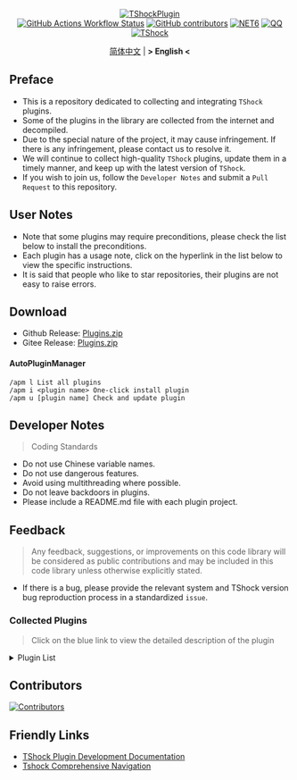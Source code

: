 <div align = "center">
  
[![TShockPlugin](https://socialify.git.ci/UnrealMultiple/TShockPlugin/image?description=1&descriptionEditable=A%20TShock%20Chinese%20Plugin%20Collection%20Repository&forks=1&issues=1&language=1&logo=https%3A%2F%2Fgithub.com%2FUnrealMultiple%2FTShockPlugin%2Fblob%2Fmaster%2Ficon.png%3Fraw%3Dtrue&name=1&pattern=Circuit%20Board&pulls=1&stargazers=1&theme=Auto)](https://github.com/UnrealMultiple/TShockPlugin)  
[![GitHub Actions Workflow Status](https://img.shields.io/github/actions/workflow/status/UnrealMultiple/TShockPlugin/.github%2Fworkflows%2Fbuild.yml)](https://github.com/UnrealMultiple/TShockPlugin/actions)
[![GitHub contributors](https://img.shields.io/github/contributors/UnrealMultiple/TShockPlugin?style=flat)](https://github.com/UnrealMultiple/TShockPlugin/graphs/contributors)
[![NET6](https://img.shields.io/badge/Core-%20.NET_6-blue)](https://dotnet.microsoft.com/zh-cn/)
[![QQ](https://img.shields.io/badge/QQ-EB1923?logo=tencent-qq&logoColor=white)](https://qm.qq.com/cgi-bin/qm/qr?k=54tOesIU5g13yVBNFIuMBQ6AzjgE6f0m&jump_from=webapi&authKey=6jzafzJEqQGzq7b2mAHBw+Ws5uOdl83iIu7CvFmrfm/Xxbo2kNHKSNXJvDGYxhSW)
[![TShock](https://img.shields.io/badge/TShock5.2.0-2B579A.svg?&logo=TShock&logoColor=white)](https://github.com/Pryaxis/TShock)

[简体中文](README.md) | **&gt; English &lt;**

</div>

## Preface
- This is a repository dedicated to collecting and integrating `TShock` plugins.
- Some of the plugins in the library are collected from the internet and decompiled.
- Due to the special nature of the project, it may cause infringement. If there is any infringement, please contact us to resolve it.
- We will continue to collect high-quality `TShock` plugins, update them in a timely manner, and keep up with the latest version of `TShock`.
- If you wish to join us, follow the `Developer Notes` and submit a `Pull Request` to this repository.


## User Notes

- Note that some plugins may require preconditions, please check the list below to install the preconditions.
- Each plugin has a usage note, click on the hyperlink in the list below to view the specific instructions.
- It is said that people who like to star repositories, their plugins are not easy to raise errors.

## Download

- Github Release: [Plugins.zip](https://github.com/UnrealMultiple/TShockPlugin/releases/download/V1.0.0.0/Plugins.zip)
- Gitee Release: [Plugins.zip](https://gitee.com/kksjsj/TShockPlugin/releases/download/V1.0.0.0/Plugins.zip)
#### AutoPluginManager
    /apm l List all plugins
    /apm i <plugin name> One-click install plugin
    /apm u [plugin name] Check and update plugin
## Developer Notes

> Coding Standards

- Do not use Chinese variable names.
- Do not use dangerous features.
- Avoid using multithreading where possible.
- Do not leave backdoors in plugins.
- Please include a README.md file with each plugin project.

## Feedback

> Any feedback, suggestions, or improvements on this code library will be considered as public contributions and may be included in this code library unless otherwise explicitly stated.

- If there is a bug, please provide the relevant system and TShock version bug reproduction process in a standardized `issue`.

### Collected Plugins

> Click on the blue link to view the detailed description of the plugin

<Details>
<Summary>Plugin List</Summary>

|                             Plugin Name                              | English Available | Plugin Description                                                                 |                                                                     Precondition                                                                      |
|:--------------------------------------------------------------------:|:-----------------:|------------------------------------------------------------------------------------|:-----------------------------------------------------------------------------------------------------------------------------------------------------:|
|       [AutoPluginManager](src/AutoPluginManager/README_EN.md)        |        Yes        | One-Click Automatic Plugin Update                                                  |                                                                          No                                                                           |
|         [Chireiden.TShock.Omni](https://github.com/sgkoishi/yaaiomni/blob/master/README.md)         |        Yes        | Yet another misc plugin for TShock - the core part                                 |                                                                        No                                                                         |
|      [Chireiden.TShock.Omni.Misc](https://github.com/sgkoishi/yaaiomni/blob/master/README.md)       |        Yes        | Yet another misc plugin for TShock - the miscellaneous part                        |                                                                        Chireiden.TShock.Omni                                                                         |
|              [ChattyBridge](src/ChattyBridge/README.md)              |                   | Used for cross-server chat.                                                        |                                                                          No                                                                           |
|              [EconomicsAPI](src/EconomicsAPI/README.md)              |                   | Economic plugin prerequisite                                                       |                                                                          No                                                                           |
|             [Economics.RPG](src/Economics.RPG/README.md)             |                   | RPG                                                                                |                                                      [EconomicsAPI](src/EconomicsAPI/README.md)                                                       |
|      [Economics.WeaponPlus](src/Economics.WeaponPlus/README.md)      |                   | Enhance weapons                                                                    |                                                      [EconomicsAPI](src/EconomicsAPI/README.md)                                                       |
|            [Economics.Deal](src/Economics.RPG/README.md)             |                   | Trading plugin                                                                     |                                                      [EconomicsAPI](src/EconomicsAPI/README.md)                                                       |
|            [Economics.Shop](src/Economics.Shop/README.md)            |                   | Store plugin                                                                       | [EconomicsAPI](src/EconomicsAPI/README.md)<br>[Economics.RPG](src/https://github.com/UnrealMultiple/TShockPlugin/blob/master/Economics.RPG/README.md) |
|           [Economics.Skill](src/Economics.Skill/README.md)           |                   | Skill plugin                                                                       | [EconomicsAPI](src/EconomicsAPI/README.md)<br>[Economics.RPG](src/https://github.com/UnrealMultiple/TShockPlugin/blob/master/Economics.RPG/README.md) |
|          [Economics.Regain](src/Economics.Regain/README.md)          |                   | Item recycling                                                                     |                                                      [EconomicsAPI](src/EconomicsAPI/README.md)                                                       |
|      [Economics.Projectile](src/Economics.Projectile/README.md)      |                   | Custom projectile                                                                  |                              [EconomicsAPI](src/EconomicsAPI/README.md)<br>[Economics.RPG](src/Economics.RPG/README.md)                               |
|             [Economics.NPC](src/Economics.NPC/README.md)             |                   | Custom monster loot                                                                |                                                      [EconomicsAPI](src/EconomicsAPI/README.md)                                                       |
|            [Economics.Task](src/Economics.Task/README.md)            |                   | Task plugin                                                                        | [EconomicsAPI](src/EconomicsAPI/README.md)<br>[Economics.RPG](src/https://github.com/UnrealMultiple/TShockPlugin/blob/master/Economics.RPG/README.md) |
|               [CreateSpawn](src/CreateSpawn/README.md)               |                   | Spawn point building generation                                                    |                                                                          No                                                                           |
|             [AutoBroadcast](src/AutoBroadcast/README.md)             |                   | Automatic broadcast                                                                |                                                                          No                                                                           |
|                [AutoTeam](src/AutoTeam/README_EN.md)                 |        Yes        | AutoTeam                                                                           |                                                                          No                                                                           |
|             [BridgeBuilder](src/BridgeBuilder/README.md)             |                   | Quick bridge laying                                                                |                                                                          No                                                                           |
|         [OnlineGiftPackage](src/OnlineGiftPackage/README.md)         |                   | Online gift pack                                                                   |                                                                          No                                                                           |
|              [LifemaxExtra](src/LifemaxExtra/README.md)              |                   | Eat more Life Fruits/Life Crystal                                                  |                                                                          No                                                                           |
|           [DisableMonsLoot](src/DisableMonsLoot/README.md)           |                   | Prohibit monster drop rewards                                                      |                                                                          No                                                                           |
|                 [PermaBuff](src/PermaBuff/README.md)                 |                   | Permanent Buff                                                                     |                                                                          No                                                                           |
|              [ShortCommand](src/ShortCommand/README.md)              |                   | Short Command                                                                      |                                                                          No                                                                           |
|               [ProgressBag](src/ProgressBag/README.md)               |                   | Progress gift pack                                                                 |                                                                          No                                                                           |
|             [CriticalHit](src/CriticalHit/README_EN.md)              |        Yes        | Hit prompt                                                                         |                                                                          No                                                                           |
|                    [Back](src/Back/README_EN.md)                     |        Yes        | Return to the point of death                                                       |                                                                          No                                                                           |
|                    [BanNpc](src/BanNpc/README.md)                    |                   | Prevent monster generation                                                         |                                                                          No                                                                           |
|                [MapTeleport](src/MapTp/README_EN.md)                 |        Yes        | Double-click the map to teleport.                                                  |                                                                          No                                                                           |
|             [RandReSpawn](src/RandRespawn/README_EN.md)              |        Yes        | Random spawn point                                                                 |                                                                          No                                                                           |
|                     [CGive](src/CGive/README.md)                     |                   | Offline commands                                                                   |                                                                          No                                                                           |
|               [RainbowChat](src/RainbowChat/README.md)               |                   | Random chat color                                                                  |                                                                          No                                                                           |
|           [NormalDropsBags](src/NormalDropsBags/README.md)           |                   | Drop Treasure Bags at normal difficulty.                                           |                                                                          No                                                                           |
| [DisableSurfaceProjectiles](src/DisableSurfaceProjectiles/README.md) |                   | Prohibit surface projectiles                                                       |                                                                          No                                                                           |
|            [RecipesBrowser](src/RecipesBrowser/README.md)            |                   | Crafting Table                                                                     |                                                                          No                                                                           |
|             [DisableGodMod](src/DisableGodMod/README.md)             |                   | Prevent player from being invincible                                               |                                                                          No                                                                           |
|            [TownNPCHomes](src/TownNPCHomes/README_EN.md)             |        Yes        | NPC quick home                                                                     |                                                                          No                                                                           |
|                [RegionView](src/RegionView/README.md)                |                   | Display area boundaries                                                            |                                                                          No                                                                           |
|                   [Noagent](src/Noagent/README.md)                   |                   | Prohibit proxy IP from entering                                                    |                                                                          No                                                                           |
|            [SwitchCommands](src/SwitchCommands/README.md)            |                   | Execute commands in region                                                         |                                                                          No                                                                           |
|               [GolfRewards](src/GolfRewards/README.md)               |                   | Golf Rewards                                                                       |                                                                          No                                                                           |
|                  [DataSync](src/DataSync/README.md)                  |                   | Progress synchronization                                                           |                                                                          No                                                                           |
|          [ProgressRestrict](src/ProgressRestrict/README.md)          |                   | Super progress detection                                                           |                                                          [DataSync](src/DataSync/README.md)                                                           |
|               [PacketsStop](src/PacketsStop/README.md)               |                   | Packet interception                                                                |                                                                          No                                                                           |
|                 [DeathDrop](src/DeathDrop/README.md)                 |                   | Random and custom loot for monster death                                           |                                                                          No                                                                           |
|              [DTEntryBlock](src/DTEntryBlock/README.md)              |                   | Prevent entry into dungeons or temples                                             |                                                                          No                                                                           |
|             [PerPlayerLoot](src/PerPlayerLoot/README.md)             |                   | Separate chest for player loot                                                     |                                                                          No                                                                           |
|                     [PvPer](src/PvPer/README.md)                     |                   | Duel system                                                                        |                                                                          No                                                                           |
|            [DumpTerrariaID](src/DumpTerrariaID/README.md)            |                   | Query Terraria ID                                                                  |                                                                          No                                                                           |
|           [DamageStatistic](src/DamageStatistic/README.md)           |                   | Damage statistics                                                                  |                                                                          No                                                                           |
|        [AdditionalPylons](src/AdditionalPylons/README_EN.md)         |        Yes        | Allow players placing more Pylons                                                  |                                                                          No                                                                           |
|                   [History](src/History/README.md)                   |                   | History grid record                                                                |                                                                          No                                                                           |
|             [Invincibility](src/Invincibility/README.md)             |                   | Time-limited invincibility                                                         |                                                                          No                                                                           |
|                    [Ezperm](src/Ezperm/README.md)                    |                   | Batch change permissions                                                           |                                                                          No                                                                           |
|               [AutoClear](src/Autoclear/README_EN.md)                |        Yes        | Intelligent automatic cleaning                                                     |                                                                          No                                                                           |
|            [EssentialsPlus](src/EssentialsPlus/README.md)            |                   | More management commands                                                           |                                                                          No                                                                           |
|                [ShowArmors](src/ShowArmors/README.md)                |                   | Display equipment bar                                                              |                                                                          No                                                                           |
|               [VeinMiner](src/VeinMiner/README_EN.md)                |        Yes        | Chain mining                                                                       |                                                                          No                                                                           |
|        [PersonalPermission](src/PersonalPermission/README.md)        |                   | Set permissions individually for players                                           |                                                                          No                                                                           |
|             [ItemPreserver](src/ItemPreserver/README.md)             |                   | Specified items do not consume                                                     |                                                                          No                                                                           |
|        [SimultaneousUseFix](src/SimultaneousUseFix/README.md)        |                   | Solve problems like stuck double hammer and star spin machine gun                  |                                      [Chireiden.TShock.Omni](src/https://github.com/sgkoishi/yaaiomni/releases)                                       |
|                [Challenger](src/Challenger/README.md)                |        Yes        | Challenger mode                                                                    |                                                                          No                                                                           |
|              [MiniGamesAPI](src/MiniGamesAPI/README.md)              |                   | Bean paste mini game API                                                           |                                                                          No                                                                           |
|               [BuildMaster](src/BuildMaster/README.md)               |                   | Red Bean Mini Game·Master Builder Mode                                             |                                                      [MiniGamesAPI](src/MiniGamesAPI/README.md)                                                       |
|             [journeyUnlock](src/JourneyUnlock/README.md)             |                   | Unlock Journey Items                                                               |                                                                          No                                                                           |
|               [ListPlugins](src/ListPlugins/README.md)               |                   | List Installed Plugins                                                             |                                                                          No                                                                           |
|                 [BagPing](src/BagPing/README_EN.md)                  |        Yes        | Mark Treasure Bag on Map                                                           |                                                                          No                                                                           |
|               [ServerTools](src/ServerTools/README.md)               |                   | Server Management Tools                                                            |                                                                          No                                                                           |
|                  [Platform](src/Platform/README.md)                  |                   | Determine Player Device                                                            |                                                                          No                                                                           |
|                    [CaiLib](src/CaiLib/README.md)                    |                   | Cai’s Preload Library                                                              |                                                                          No                                                                           |
|               [GenerateMap](src/GenerateMap/README.md)               |                   | Generate Map Image                                                                 |                                                            [CaiLib](src/CaiLib/README.md)                                                             |
|             [RestInventory](src/RestInventory/README.md)             |                   | Provide REST Query Backpack Interface                                              |                                                                          No                                                                           |
|        [WikiLangPackLoader](src/WikiLangPackLoader/README.md)        |                   | Load Chinese Wiki Language Pack for Server                                         |                                                                          No                                                                           |
|                [HelpPlus](src/HelpPlus/README_EN.md)                 |        Yes        | Fix and Enhance Help Command                                                       |                                                                          No                                                                           |
|                    [CaiBot](src/CaiBot/README.md)                    |                   | CaiBot(QQ) Adapter Plugin                                                          |                                                                 Built-in Precondition                                                                 |
|               [HouseRegion](src/HouseRegion/README.md)               |                   | Land Claiming Plugin                                                               |                                                                          No                                                                           |
|                [SignInSign](src/SignInSign/README.md)                |                   | Signboard Login Plugin                                                             |                                                                          No                                                                           |
|        [WeaponPlusCostCoin](src/WeaponPlusCostCoin/README.md)        |                   | Weapon Enhancement Coin Version                                                    |                                                                          No                                                                           |
|                   [Respawn](src/Respawn/README.md)                   |                   | Respawn at the Deadth Place                                                        |                                                                          No                                                                           |
|               [EndureBoost](src/EndureBoost/README.md)               |                   | Long Duration Buff After Certain Amount of Items                                   |                                                                          No                                                                           |
|       [AnnouncementBoxPlus](src/AnnouncementBoxPlus/README.md)       |                   | Enhance Broadcast Box Functionality                                                |                                                                          No                                                                           |
|                [ConsoleSql](src/ConsoleSql/README.md)                |                   | Allow You to Execute SQL Statements in the Console                                 |                                                                          No                                                                           |
|          [ProgressControl](src/ProgressControls/README.md)           |                   | Planbook (Automate Server Control)                                                 |                                                                          No                                                                           |
|                  [RealTime](src/RealTime/README.md)                  |                   | Synchronize Server Time with Real Time                                             |                                                                          No                                                                           |
|                 [GoodNight](src/GoodNight/README.md)                 |                   | Curfew                                                                             |                                                                          No                                                                           |
|               [Musicplayer](src/MusicPlayer/README.md)               |                   | Simple Music Player                                                                |                                                                          No                                                                           |
|             [TimerKeeper](src/TimerKeeper/README_EN.md)              |        Yes        | Save Timer State                                                                   |                                                                          No                                                                           |
|                 [Chameleon](src/Chameleon/README.md)                 |                   | Login Before Entering the Server                                                   |                                                                          No                                                                           |
|                  [SpclPerm](src/SpclPerm/README.md)                  |                   | Server Owner Privileges                                                            |                                                                          No                                                                           |
|              [MonsterRegen](src/MonsterRegen/README.md)              |                   | Monster Progress Regeneration                                                      |                                                                          No                                                                           |
|            [HardPlayerDrop](src/HardPlayerDrop/README.md)            |                   | Hardcore Death Drops Life Crystals                                                 |                                                                          No                                                                           |
|              [ReFishTask](src/ReFishTask/README_EN.md)               |        Yes        | Automatically Refresh Fisherman Tasks                                              |                                                                          No                                                                           |
|                 [Sandstorm](src/Sandstorm/README.md)                 |                   | Toggle Sandstorm                                                                   |                                                                          No                                                                           |
|           [RandomBroadcast](src/RandomBroadcast/README.md)           |                   | Random Broadcast                                                                   |                                                                          No                                                                           |
|                    [BedSet](src/BedSet/README.md)                    |                   | Set and Record Respawn Point                                                       |                                                                          No                                                                           |
|              [ConvertWorld](src/ConvertWorld/README.md)              |                   | Defeat Monsters to Convert World Items                                             |                                                                          No                                                                           |
|            [AutoStoreItems](src/AutoStoreItems/README.md)            |        Yes        | Auto Save Item                                                                     |                                                                          No                                                                           |
|          [ZHIPlayerManager](src/ZHIPlayerManager/README.md)          |                   | zZhi's Player Management Plugin                                                    |                                                                          No                                                                           |
|                [SpawnInfra](src/SpawnInfra/README.md)                |                   | Generate Basic Infrastructure                                                      |                                                                          No                                                                           |
|                  [CNPCShop](src/CNPCShop/README.md)                  |                   | Custom NPC Shop                                                                    |                                                                          No                                                                           |
|           [SessionSentinel](src/SessionSentinel/README.md)           |                   | Handle Players Not Sending Data Packets for a Long Time                            |                                                                          No                                                                           |
|         [TeleportRequest](src/TeleportRequest/README_EN.md)          |        Yes        | Teleport Request                                                                   |                                                                          No                                                                           |
|            [CaiRewardChest](src/CaiRewardChest/README.md)            |                   | Convert Naturally Generated Chests into Reward Chests that Everyone Can Claim Once |                                                                          No                                                                           |
|       [ProxyProtocolSocket](src/ProxyProtocolSocket/README.md)       |                   | Accept proxy protocol connections                                                  |                                                                          No                                                                           |
|           [UnseenInventory](src/UnseenInventory/README.md)           |                   | Allows the server to generate items that are normally 'unobtainable'.              |                                                                          No                                                                           |
|              [ChestRestore](src/ChestRestore/README.md)              |                   | Infinite chest items                                                               |                                                                          No                                                                           |
|         [BetterWhitelist](src/BetterWhitelist/README_EN.md)          |        Yes        | Player whitelist plugin                                                            |                                                                          No                                                                           |
|         [FishShop](https://github.com/UnrealMultiple/TShockFishShop/blob/master/README.md)          |        No         | Fish Shop                                                                          | No                                                                                 |
|    [PlayerManager](https://github.com/UnrealMultiple/TShockPlayerManager/blob/master/README.md)     |        No         | Hufang's Plyaer Manager                                                            | No                                                                                 |
| [WorldModify](https://github.com/UnrealMultiple/TShockWorldModify/blob/master/README.md)|        No         | World Modify                                                                       | No                                                                                 |
|                     [StatusTextManager](src/StatusTextManager/README.md)                     |         PC Status Text Management Plugin          |                                                                           No                                                                           |
|                     [Don't Fuck](src/DonotFuck/README.md)                                    |          Don't Fuck          |                                                                           No                                                                           |
</Details>

## Contributors

[![Contributors](https://stats.deeptrain.net/contributor/UnrealMultiple/TShockPlugin)](https://github.com/UnrealMultiple/TShockPlugin/graphs/contributors)

## Friendly Links

- [TShock Plugin Development Documentation](https://github.com/ACaiCat/TShockPluginDocument)
- [Tshock Comprehensive Navigation](https://github.com/UnrealMultiple/Tshock-nav)

